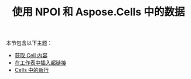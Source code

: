 ﻿---
title: 使用 NPOI 和 Aspose.Cells 中的数据
type: docs
weight: 10
url: /zh/net/working-with-data-in-npoi-and-aspose-cells/
---
本节包含以下主题：

- [获取 Cell 内容](/cells/zh/net/getting-cell-contents/)
- [在工作表中插入超链接](/cells/zh/net/insert-hyperlinks-in-worksheet/)
- [Cells 中的新行](/cells/zh/net/new-line-in-cells/)
